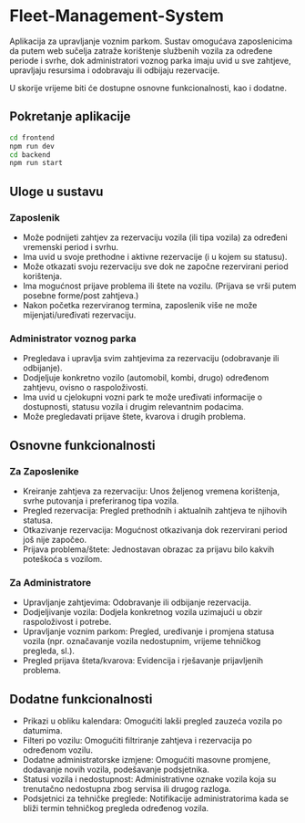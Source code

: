 # Fleet-Management-System

Aplikacija za upravljanje voznim parkom. Sustav omogućava zaposlenicima da putem web sučelja zatraže korištenje službenih vozila za određene periode i svrhe, dok administratori voznog parka imaju uvid u sve zahtjeve, upravljaju resursima i odobravaju ili odbijaju rezervacije.

U skorije vrijeme biti će dostupne osnovne funkcionalnosti, kao i dodatne.

## Pokretanje aplikacije

```sh
cd frontend
npm run dev
cd backend
npm run start
```

## Uloge u sustavu

### Zaposlenik

- Može podnijeti zahtjev za rezervaciju vozila (ili tipa vozila) za određeni vremenski period i svrhu.
- Ima uvid u svoje prethodne i aktivne rezervacije (i u kojem su statusu).
- Može otkazati svoju rezervaciju sve dok ne započne rezervirani period korištenja.
- Ima mogućnost prijave problema ili štete na vozilu. (Prijava se vrši putem posebne forme/post zahtjeva.)
- Nakon početka rezerviranog termina, zaposlenik više ne može mijenjati/uređivati rezervaciju.

### Administrator voznog parka

- Pregledava i upravlja svim zahtjevima za rezervaciju (odobravanje ili odbijanje).
- Dodjeljuje konkretno vozilo (automobil, kombi, drugo) određenom zahtjevu, ovisno o raspoloživosti.
- Ima uvid u cjelokupni vozni park te može uređivati informacije o dostupnosti, statusu vozila i drugim relevantnim podacima.
- Može pregledavati prijave štete, kvarova i drugih problema.

## Osnovne funkcionalnosti

### Za Zaposlenike

- Kreiranje zahtjeva za rezervaciju: Unos željenog vremena korištenja, svrhe putovanja i preferiranog tipa vozila.
- Pregled rezervacija: Pregled prethodnih i aktualnih zahtjeva te njihovih statusa.
- Otkazivanje rezervacija: Mogućnost otkazivanja dok rezervirani period još nije započeo.
- Prijava problema/štete: Jednostavan obrazac za prijavu bilo kakvih poteškoća s vozilom.

### Za Administratore

- Upravljanje zahtjevima: Odobravanje ili odbijanje rezervacija.
- Dodjeljivanje vozila: Dodjela konkretnog vozila uzimajući u obzir raspoloživost i potrebe.
- Upravljanje voznim parkom: Pregled, uređivanje i promjena statusa vozila (npr. označavanje vozila nedostupnim, vrijeme tehničkog pregleda, sl.).
- Pregled prijava šteta/kvarova: Evidencija i rješavanje prijavljenih problema.

## Dodatne funkcionalnosti

- Prikazi u obliku kalendara: Omogućiti lakši pregled zauzeća vozila po datumima.
- Filteri po vozilu: Omogućiti filtriranje zahtjeva i rezervacija po određenom vozilu.
- Dodatne administratorske izmjene: Omogućiti masovne promjene, dodavanje novih vozila, podešavanje podsjetnika.
- Statusi vozila i nedostupnost: Administrativne oznake vozila koja su trenutačno nedostupna zbog servisa ili drugog razloga.
- Podsjetnici za tehničke preglede: Notifikacije administratorima kada se bliži termin tehničkog pregleda određenog vozila.
